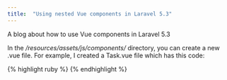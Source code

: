 ```yaml
---
title:  "Using nested Vue components in Laravel 5.3"
---
```


A blog about how to use Vue components in Laravel 5.3

In the */resources/assets/js/components/* directory, you can create a new .vue file. For example, I created a Task.vue file which has this code:


{% highlight ruby %}
<template>
  <li><slot></slot></li>
</template>
{% endhighlight %}
